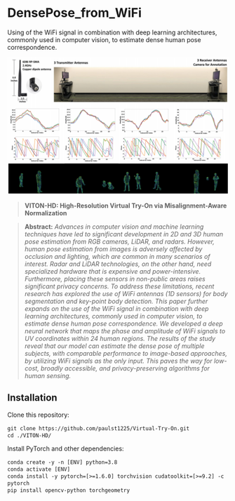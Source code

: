 # DensePose_from_WiFi
Using of the WiFi signal in combination with deep learning architectures, commonly used in computer vision, to estimate dense human pose correspondence. 

![Teaser image](./assets/WiFi_Densepose.png)

> **VITON-HD: High-Resolution Virtual Try-On via Misalignment-Aware Normalization**<br>

> **Abstract:** *Advances in computer vision and machine learning techniques have led to significant development in 2D and 3D human pose estimation from RGB cameras, LiDAR, and radars. However, human pose estimation from images is adversely affected by occlusion and lighting, which are common in many scenarios of interest. Radar and LiDAR technologies, on the other hand, need specialized hardware that is expensive and power-intensive. Furthermore, placing these sensors in non-public areas raises significant privacy concerns.
To address these limitations, recent research has explored the use of WiFi antennas (1D sensors) for body segmentation and key-point body detection. This paper further expands on the use of the WiFi signal in combination with deep learning architectures, commonly used in computer vision, to estimate dense human pose correspondence. We developed a deep neural network that maps the phase and amplitude of WiFi signals to UV coordinates within 24 human regions. The results of the study reveal that our model can estimate the dense pose of multiple subjects, with comparable performance to image-based approaches, by utilizing WiFi signals as the only input. This paves the way for low-cost, broadly accessible, and privacy-preserving algorithms for human sensing.*

## Installation

Clone this repository:

```
git clone https://github.com/paulst1225/Virtual-Try-On.git
cd ./VITON-HD/
```

Install PyTorch and other dependencies:

```
conda create -y -n [ENV] python=3.8
conda activate [ENV]
conda install -y pytorch=[>=1.6.0] torchvision cudatoolkit=[>=9.2] -c pytorch
pip install opencv-python torchgeometry
```
